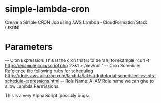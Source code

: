# simple-lambda-cron
Create a Simple CRON Job using AWS Lambda - CloudFormation Stack (JSON)

Parameters
===========
-- Cron Expression: This is the cron that is to be ran, for example "curl -f https://example.com/script.php 2>&1 > /dev/null"
-- Cron Schedule:   Reference the following rules for scheduling https://docs.aws.amazon.com/lambda/latest/dg/tutorial-scheduled-events-schedule-expressions.html
-- Role Name:       A IAM Role name we can give to allow Lambda Permissions.

This is a very Alpha Script (possibly bugs).
